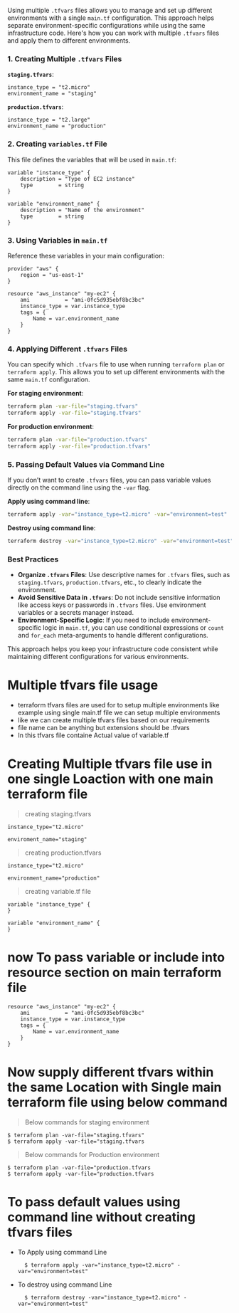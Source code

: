 Using multiple `.tfvars` files allows you to manage and set up different environments with a single `main.tf` configuration. This approach helps separate environment-specific configurations while using the same infrastructure code. Here's how you can work with multiple `.tfvars` files and apply them to different environments.

### 1. **Creating Multiple `.tfvars` Files**

**`staging.tfvars`**:
```hcl
instance_type = "t2.micro"
environment_name = "staging"
```

**`production.tfvars`**:
```hcl
instance_type = "t2.large"
environment_name = "production"
```

### 2. **Creating `variables.tf` File**

This file defines the variables that will be used in `main.tf`:

```hcl
variable "instance_type" {
    description = "Type of EC2 instance"
    type        = string
}

variable "environment_name" {
    description = "Name of the environment"
    type        = string
}
```

### 3. **Using Variables in `main.tf`**

Reference these variables in your main configuration:

```hcl
provider "aws" {
    region = "us-east-1"
}

resource "aws_instance" "my-ec2" {
    ami           = "ami-0fc5d935ebf8bc3bc"
    instance_type = var.instance_type
    tags = {
        Name = var.environment_name
    }
}
```

### 4. **Applying Different `.tfvars` Files**

You can specify which `.tfvars` file to use when running `terraform plan` or `terraform apply`. This allows you to set up different environments with the same `main.tf` configuration.

**For staging environment**:
```bash
terraform plan -var-file="staging.tfvars"
terraform apply -var-file="staging.tfvars"
```

**For production environment**:
```bash
terraform plan -var-file="production.tfvars"
terraform apply -var-file="production.tfvars"
```

### 5. **Passing Default Values via Command Line**

If you don’t want to create `.tfvars` files, you can pass variable values directly on the command line using the `-var` flag.

**Apply using command line**:
```bash
terraform apply -var="instance_type=t2.micro" -var="environment=test"
```

**Destroy using command line**:
```bash
terraform destroy -var="instance_type=t2.micro" -var="environment=test"
```

### **Best Practices**

- **Organize `.tfvars` Files**: Use descriptive names for `.tfvars` files, such as `staging.tfvars`, `production.tfvars`, etc., to clearly indicate the environment.
- **Avoid Sensitive Data in `.tfvars`**: Do not include sensitive information like access keys or passwords in `.tfvars` files. Use environment variables or a secrets manager instead.
- **Environment-Specific Logic**: If you need to include environment-specific logic in `main.tf`, you can use conditional expressions or `count` and `for_each` meta-arguments to handle different configurations.

This approach helps you keep your infrastructure code consistent while maintaining different configurations for various environments.

# Multiple tfvars file usage 
* terraform tfvars files are used for to setup multiple environments like example using single main.tf file we can setup multiple environments 
* like we can create  multiple tfvars files based on our requirements 
* file name can be anything but extensions should be .tfvars 
* In this tfvars file containe Actual value of variable.tf 

# Creating Multiple tfvars file use in one single Loaction with one main terraform file 
> creating staging.tfvars

    instance_type="t2.micro"									
		
    enviroment_name="staging"

> creating production.tfvars 

  	instance_type="t2.micro"
		
	environment_name="production" 

> creating variable.tf file 

		
	variable "instance_type" {
	}
		
	variable "environment_name" {
	}

# now To pass variable or include into resource section on main terraform file 


    resource "aws_instance" "my-ec2" {
        ami           = "ami-0fc5d935ebf8bc3bc"
        instance_type = var.instance_type
        tags = {
            Name = var.environment_name
        }
    }


# Now supply different tfvars within the same Location with Single main terraform file using below command 

> Below commands for staging environment 

    $ terraform plan -var-file="staging.tfvars"
    $ terraform apply -var-file="staging.tfvars

> Below commands for Production environment 

    $ terraform plan -var-file="production.tfvars
    $ terraform apply -var-file="production.tfvars 

# To pass default values using command line without creating tfvars files 
- To Apply using command Line 
    
        $ terraform apply -var="instance_type=t2.micro" -var="environment=test"

- To destroy using command Line 
   
        $ terraform destroy -var="instance_type=t2.micro" -var="environment=test"
